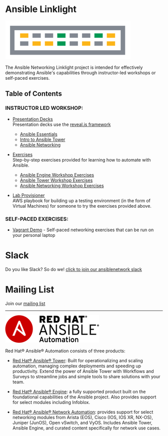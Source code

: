 # Ansible Linklight

![linklight](images/linklight.png)

The Ansible Networking Linklight project is intended for effectively demonstrating Ansible's capabilities through instructor-led workshops or self-paced exercises.  

## Table of Contents

### INSTRUCTOR LED WORKSHOP:

  * [Presentation Decks](decks)  
    Presentation decks use the [reveal.js framework](http://lab.hakim.se/reveal-js/)

     - [Ansible Essentials](decks/ansible-essentials.html)
     - [Intro to Ansible Tower](decks/intro-to-ansible-tower.html)
     - [Ansible Networking](decks/ansible-networking.html)

  * [Exercises](exercises)  
    Step-by-step exercises provided for learning how to automate with Ansible.

     - [Ansible Engine Workshop Exercises](exercises/ansible_engine/README.md)
     - [Ansible Tower Workshop Exercises](exercises/ansible_tower/README.md)
     - [Ansible Networking Workshop Exercises](exercises/networking/README.md)

  * [Lab Provisioner](provisioner)  
    AWS playbook for building up a testing environment (in the form of Virtual Machines) for someone to try the exercises provided above.

### SELF-PACED EXERCISES:

  * [Vagrant Demo](vagrant-demo) - Self-paced networking exercises that can be run on your personal laptop

# Slack
Do you like Slack?  So do we! [click to join our ansiblenetwork slack](https://join.slack.com/t/ansiblenetwork/shared_invite/enQtMzEyMTcxMTE5NjM3LWIyMmQ4YzNhYTA4MjA2OTRhZDQzMTZkNWZlN2E3NzhhMWQ5ZTdmNmViNjk2M2JkYzJjODhjMjVjMGUxZjc2MWE)

# Mailing List
Join our [mailing list](https://www.redhat.com/mailman/listinfo/linklight)

---
![Red Hat Ansible Automation](images/rh-ansible-automation.png)

Red Hat® Ansible® Automation consists of  three products:

- [Red Hat® Ansible® Tower](https://www.ansible.com/tower): Built for operationalizing and scaling automation, managing complex deployments and speeding up productivity. Extend the power of Ansible Tower with Workflows and Surveys to streamline jobs and simple tools to share solutions with your team.

- [Red Hat® Ansible® Engine](https://www.ansible.com/ansible-engine): a fully supported product built on the foundational capabilities of the Ansible project. Also provides support for select modules including Infoblox.

- [Red Hat® Ansible® Network Automation](https://www.ansible.com/networking): provides support for select networking modules from Arista (EOS), Cisco (IOS, IOS XR, NX-OS), Juniper (JunOS), Open vSwitch, and VyOS. Includes Ansible Tower, Ansible Engine, and curated content specifically for network use cases.
